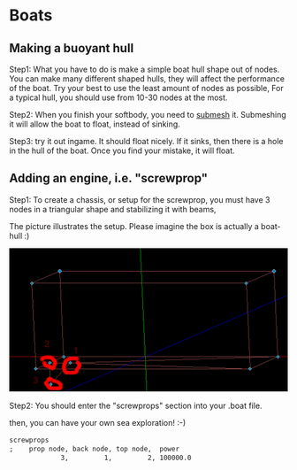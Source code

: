 Boats
============


## Making a buoyant hull

Step1: What you have to do is make a simple boat hull shape out of nodes. 
You can make many different shaped hulls, they will affect the performance of the boat.
Try your best to use the least amount of nodes as possible, 
For a typical hull, you should use from 10-30 nodes at the most. 
 
Step2: When you finish your softbody, you need to [submesh](/technical/fileformat-truck#submesh) it. 
Submeshing it will allow the boat to float, instead of sinking.
 
Step3: try it out ingame. It should float nicely. 
If it sinks, then there is a hole in the hull of the boat. 
Once you find your mistake, it will float.
 
## Adding an engine, i.e. "screwprop"
 
Step1: To create a chassis, or setup for the screwprop, 
you must have 3 nodes in a triangular shape
and stabilizing it with beams,
  
The picture illustrates the setup. Please imagine the box is actually a boat-hull :)
 
![](../images/nautical-screwprop.png) 
  
Step2: You should enter the "screwprops" section into your .boat file.

then, you can have your own sea exploration! :-)

```
screwprops
;    prop node, back node, top node,  power
             3,         1,         2, 100000.0
``` 
